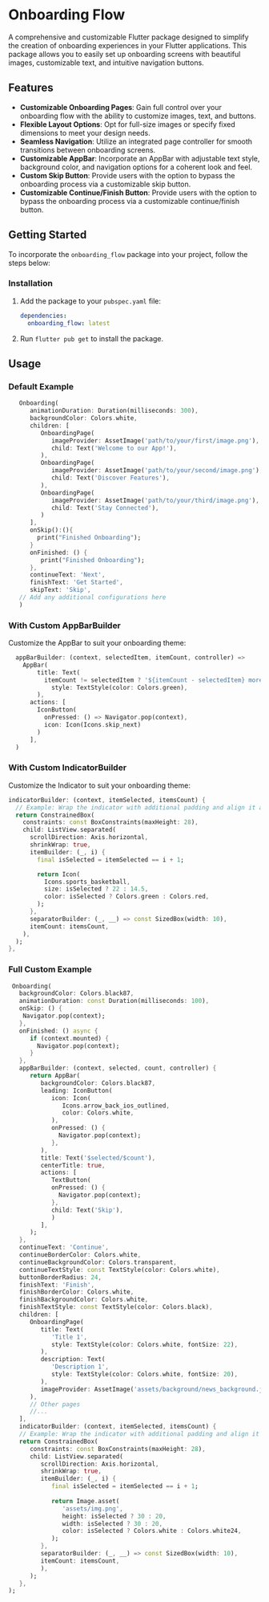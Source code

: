 # Onboarding Flow

A comprehensive and customizable Flutter package designed to simplify the creation of onboarding experiences in your Flutter applications. This package allows you to easily set up onboarding screens with beautiful images, customizable text, and intuitive navigation buttons.

## Features

- **Customizable Onboarding Pages**: Gain full control over your onboarding flow with the ability to customize images, text, and buttons.
- **Flexible Layout Options**: Opt for full-size images or specify fixed dimensions to meet your design needs.
- **Seamless Navigation**: Utilize an integrated page controller for smooth transitions between onboarding screens.
- **Customizable AppBar**: Incorporate an AppBar with adjustable text style, background color, and navigation options for a coherent look and feel.
- **Custom Skip Button**: Provide users with the option to bypass the onboarding process via a customizable skip button.
- **Customizable Continue/Finish Button**: Provide users with the option to bypass the onboarding process via a customizable continue/finish button.
## Getting Started

To incorporate the `onboarding_flow` package into your project, follow the steps below:

### Installation

1. Add the package to your `pubspec.yaml` file:

    ```yaml
    dependencies:
      onboarding_flow: latest
    ```

2. Run `flutter pub get` to install the package.

## Usage

### Default Example

```dart
   Onboarding(
      animationDuration: Duration(milliseconds: 300),
      backgroundColor: Colors.white,
      children: [
         OnboardingPage(
            imageProvider: AssetImage('path/to/your/first/image.png'),
            child: Text('Welcome to our App!'),
         ),
         OnboardingPage(
            imageProvider: AssetImage('path/to/your/second/image.png'),
            child: Text('Discover Features'),
         ),
         OnboardingPage(
            imageProvider: AssetImage('path/to/your/third/image.png'),
            child: Text('Stay Connected'),
         )
      ],
      onSkip():(){
        print("Finished Onboarding");
      }     
      onFinished: () {
         print("Finished Onboarding");
      },
      continueText: 'Next',
      finishText: 'Get Started',
      skipText: 'Skip',
   // Add any additional configurations here
   )

```

### With Custom AppBarBuilder

Customize the AppBar to suit your onboarding theme:

```dart
  appBarBuilder: (context, selectedItem, itemCount, controller) => 
    AppBar(
        title: Text(
          itemCount != selectedItem ? '${itemCount - selectedItem} more left' : '',
            style: TextStyle(color: Colors.green),
        ),
      actions: [
        IconButton(
          onPressed: () => Navigator.pop(context),
          icon: Icon(Icons.skip_next)
        )
      ],
  )
```




### With Custom IndicatorBuilder

Customize the Indicator to suit your onboarding theme:
```dart
indicatorBuilder: (context, itemSelected, itemsCount) {
  // Example: Wrap the indicator with additional padding and align it at the bottom center
  return ConstrainedBox(
    constraints: const BoxConstraints(maxHeight: 28),
    child: ListView.separated(
      scrollDirection: Axis.horizontal,
      shrinkWrap: true,
      itemBuilder: (_, i) {
        final isSelected = itemSelected == i + 1;

        return Icon(
          Icons.sports_basketball,
          size: isSelected ? 22 : 14.5,
          color: isSelected ? Colors.green : Colors.red,
        );
      },
      separatorBuilder: (_, __) => const SizedBox(width: 10),
      itemCount: itemsCount,
    ),
  );
},
```
### Full Custom Example

```dart
 Onboarding(
   backgroundColor: Colors.black87,
   animationDuration: const Duration(milliseconds: 100),
   onSkip: () {
    Navigator.pop(context);
   },
   onFinished: () async {
      if (context.mounted) {
        Navigator.pop(context);
      }
   },
   appBarBuilder: (context, selected, count, controller) {
      return AppBar(
         backgroundColor: Colors.black87,
         leading: IconButton(
            icon: Icon(
               Icons.arrow_back_ios_outlined,
               color: Colors.white,
            ),
            onPressed: () {
              Navigator.pop(context);
            },
         ),
         title: Text('$selected/$count'),
         centerTitle: true,
         actions: [
            TextButton(
            onPressed: () {
              Navigator.pop(context);
            },
            child: Text('Skip'),
            )
         ],
      );
   },
   continueText: 'Continue',
   continueBorderColor: Colors.white,
   continueBackgroundColor: Colors.transparent,
   continueTextStyle: const TextStyle(color: Colors.white),
   buttonBorderRadius: 24,
   finishText: 'Finish',
   finishBorderColor: Colors.white,
   finishBackgroundColor: Colors.white,
   finishTextStyle: const TextStyle(color: Colors.black),
   children: [
      OnboardingPage(
         title: Text(
            'Title 1',
            style: TextStyle(color: Colors.white, fontSize: 22),
         ),
         description: Text(
            'Description 1',
            style: TextStyle(color: Colors.white, fontSize: 20),
         ),
         imageProvider: AssetImage('assets/background/news_background.jpg')
      ),
      // Other pages
      //...
   ],
   indicatorBuilder: (context, itemSelected, itemsCount) {
   // Example: Wrap the indicator with additional padding and align it at the bottom center
   return ConstrainedBox(
      constraints: const BoxConstraints(maxHeight: 28),
      child: ListView.separated(
         scrollDirection: Axis.horizontal,
         shrinkWrap: true,
         itemBuilder: (_, i) {
            final isSelected = itemSelected == i + 1;
            
            return Image.asset(
               'assets/img.png',
               height: isSelected ? 30 : 20,
               width: isSelected ? 30 : 20,
               color: isSelected ? Colors.white : Colors.white24,
            );
         },
         separatorBuilder: (_, __) => const SizedBox(width: 10),
         itemCount: itemsCount,
         ),
      );
   },
);
```